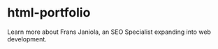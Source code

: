 # html-portfolio
Learn more about Frans Janiola, an SEO Specialist expanding into web development. 
